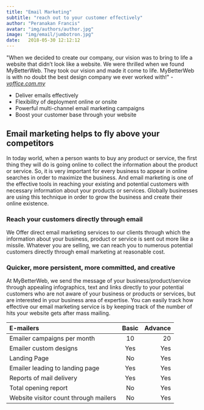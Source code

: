 ```yaml
---
title: "Email Marketing"
subtitle: "reach out to your customer effectively"
author: "Peranakan Francis"
avatar: "img/authors/author.jpg"
image: "img/email/jumbotron.jpg"
date:   2018-05-30 12:12:12
---
```


"When we decided to create our company, our vision was to bring to life a website that didn’t look like a website. We were thrilled when we found MyBetterWeb. They took our vision and made it come to life. MyBetterWeb is with no doubt the best design company we ever worked with!" - <a href="http://www.voffice.com.my/" target="_blank"><i>voffice.com.my</i></a>

- Deliver emails effectively
- Flexibility of deployment online or onsite
- Powerful multi-channel email marketing campaigns
- Boost your customer base through your website

## Email marketing helps to fly above your competitors
In today world, when a person wants to buy any product or service, the first thing they will do is going online to collect the information about the product or service. So, it is very important for every business to appear in online searches in order to maximize the business. And email marketing is one of the effective tools in reaching your existing and potential customers with necessary information about your products or services. Globally businesses are using this technique in order to grow the business and create their online existence.

### Reach your customers directly through email
We Offer direct email marketing services to our clients through which the information about your business, product or service is sent out more like a missile. Whatever you are selling, we can reach you to numerous potential customers directly through email marketing at reasonable cost.

### Quicker, more persistent, more committed, and creative
At MyBetterWeb, we send the message of your business/product/service through appealing infographics, text and links directly to your potential customers who are not aware of your business or products or services, but are interested in your business area of expertise. You can easily track how effective our email marketing service is by keeping track of the number of hits your website gets after mass mailing.

| E-mailers	                             | Basic   | Advance |
|:-------------------------------------- |:-------:|--------:|
| Emailer campaigns per month  	         | 10	     | 20      |
| Emailer custom designs	               | Yes     | Yes     |
| Landing Page	                         | No	     | Yes     |
| Emailer leading to landing page	       | Yes     | Yes     |
| Reports of mail delivery	             | Yes     | Yes     |
| Total opening report	                 | No	     | Yes     |
| Website visitor count through mailers	 | No      | Yes     |

<br/>
